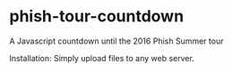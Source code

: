 # phish-tour-countdown
A Javascript countdown until the 2016 Phish Summer tour

Installation:
Simply upload files to any web server.
